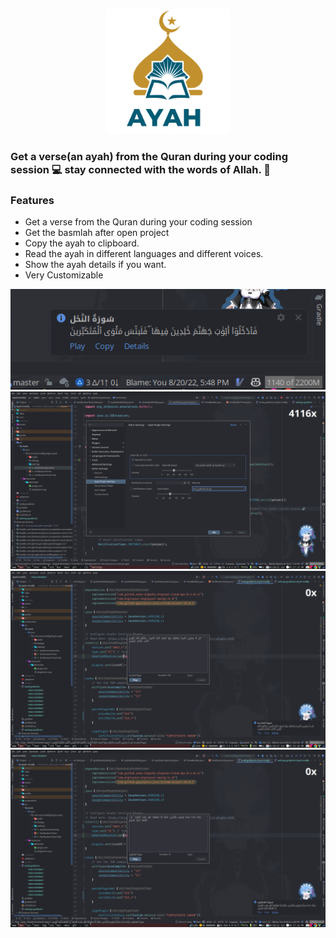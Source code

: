 <p align="center">
    <img width="200" src="./assets/icon.svg"  alt="ayah icon"/>
</p>

### Get a verse(an ayah) from the Quran during your coding session 💻 stay connected with the words of Allah. 🤍

### Features
- Get a verse from the Quran during your coding session 
- Get the basmlah after open project
- Copy the ayah to clipboard.
- Read the ayah in different languages and different voices.
- Show the ayah details if you want.
- Very Customizable

![notification](./screenshots/notification_0.0.1.png)
![settings](./screenshots/settings_0.0.1.png)
![ayah details](./screenshots/ayah-details_0.0.1.png)
![ayah details](./screenshots/ayah-details-2_0.0.1.png)
